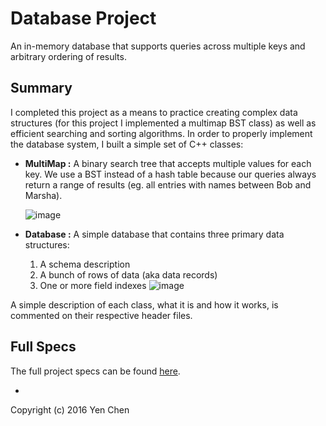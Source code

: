 # Database Project
An in-memory database that supports queries across multiple keys and arbitrary ordering of results.

## Summary
I completed this project as a means to practice creating complex data structures (for this project I implemented a multimap BST class) as well as efficient searching and sorting algorithms. In order to properly implement the database system, I built a simple set of C++ classes:
- **MultiMap :**  A binary search tree that accepts multiple values for each key. We use a BST instead of a hash table because our queries always return a range of results (eg. all entries with names between Bob and Marsha).
  
    ![image](https://cloud.githubusercontent.com/assets/15008279/17835963/27985d84-6737-11e6-99e5-1e511d25955b.png)
- **Database :**  A simple database that contains three primary data structures:
  1. A schema description
  2. A bunch of rows of data (aka data records)
  3. One or more field indexes
    ![image](https://cloud.githubusercontent.com/assets/15008279/17835974/99dca1c0-6737-11e6-85b5-aeda9988b854.png)

A simple description of each class, what it is and how it works, is commented on their respective header files.

## Full Specs
The full project specs can be found [here](https://github.com/nehcney/Database-Project/blob/master/spec.doc).

-
Copyright (c) 2016 Yen Chen
